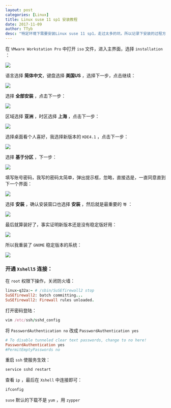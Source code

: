 ```yaml
---
layout: post
categories: [Linux]
title: Linux suse 11 sp1 安装教程
date: 2017-11-09
author: TTyb
desc: "特定环境下需要安装Linux suse 11 sp1，走过太多的坑，所以记录下安装的过程方便以后再使用"
---
```


在 `VMware Workstation Pro` 中打开 `iso` 文件，进入主界面，选择 `installation` ：

<p style="text-align:center"><img src="/static/postimage/linux/suse/1996148-20171109091548153-1846914593.png" class="img-responsive"style="display: block; margin-right: auto; margin-left: auto;"></p>

语言选择 **简体中文**，键盘选择 **美国US** ，选择下一步，点击继续：

<p style="text-align:center"><img src="/static/postimage/linux/suse/2996148-20171109091904794-1495399188.png" class="img-responsive"style="display: block; margin-right: auto; margin-left: auto;"></p>

选择 **全部安装** ，点击下一步：

<p style="text-align:center"><img src="/static/postimage/linux/suse/3996148-20171109092011231-153677505.png" class="img-responsive"style="display: block; margin-right: auto; margin-left: auto;"></p>

区域选择 **亚洲** ，时区选择 **上海** ，点击下一步：

<p style="text-align:center"><img src="/static/postimage/linux/suse/4996148-20171109092125544-1354742202.png" class="img-responsive"style="display: block; margin-right: auto; margin-left: auto;"></p>

选择桌面看个人喜好，我选择新版本的 `KDE4.1` ，点击下一步：

<p style="text-align:center"><img src="/static/postimage/linux/suse/5996148-20171109092302138-1808466605.png" class="img-responsive"style="display: block; margin-right: auto; margin-left: auto;"></p>

选择 **基于分区** ，下一步：

<p style="text-align:center"><img src="/static/postimage/linux/suse/6996148-20171109092349372-2114497399.png" class="img-responsive"style="display: block; margin-right: auto; margin-left: auto;"></p>

填写账号密码，我写的密码太简单，弹出提示框，忽略，直接选是，一直同意直到下一个界面：

<p style="text-align:center"><img src="/static/postimage/linux/suse/7996148-20171109092519981-452729107.png" class="img-responsive"style="display: block; margin-right: auto; margin-left: auto;"></p>

选择 **安装** ，确认安装窗口也选择 **安装** ，然后就是最重要的 `等` ：

<p style="text-align:center"><img src="/static/postimage/linux/suse/8996148-20171109092644075-263329700.png" class="img-responsive"style="display: block; margin-right: auto; margin-left: auto;"></p>

最后就算装好了，事实证明新版本还是没有稳定版好用：

<p style="text-align:center"><img src="/static/postimage/linux/suse/9996148-20171109094237091-566076248.png" class="img-responsive"style="display: block; margin-right: auto; margin-left: auto;"></p>

所以我重装了 `GNOME` 稳定版本的系统：

<p style="text-align:center"><img src="/static/postimage/linux/suse/10996148-20171109110132981-1955938616.png" class="img-responsive"style="display: block; margin-right: auto; margin-left: auto;"></p>

### 开通 `Xshell5` 连接：

在 `root` 权限下操作，关闭防火墙：

~~~ruby
linux-q32a:~ # /sbin/SuSEfirewall2 stop
SuSEfirewall2: batch committing...
SuSEfirewall2: Firewall rules unloaded.
~~~

打开密码登陆：

~~~ruby
vim /etc/ssh/sshd_config
~~~

将 `PasswordAuthentication no` 改成 `PasswordAuthentication yes`

~~~ruby
# To disable tunneled clear text passwords, change to no here!
PasswordAuthentication yes
#PermitEmptyPasswords no
~~~

重启 `ssh` 使服务生效：

~~~ruby
service sshd restart
~~~

查看 `ip` ，最后在 `Xshell` 中连接即可：

~~~ruby
ifconfig
~~~

 `suse` 默认的下载不是 `yum` ，用 `zypper`